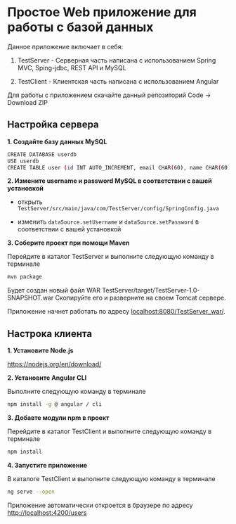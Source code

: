 # Простое Web приложение для работы с базой данных

Данное приложение включает в себя:

1. TestServer - Серверная часть написана с использованием Spring MVC, Sping-jdbc, REST API и MySQL

2. TestClient - Клиентская часть написана с использованием Angular

Для работы с приложением скачайте данный репозиторий Code -> Download ZIP

## Настройка сервера

**1. Создайте базу данных MySQL**

```bash
CREATE DATABASE userdb
USE userdb
CREATE TABLE user (id INT AUTO_INCREMENT, email CHAR(60), name CHAR(60), PRIMARY KEY(id))
```

**2. Измените username и password MySQL в соответствии с вашей установкой**

+ открыть `TestServer/src/main/java/com/TestServer/config/SpringConfig.java`

+ изменить `dataSource.setUsername` и `dataSource.setPassword` в соответствии с вашей установкой

**3. Соберите проект при помощи Maven**

Перейдите в каталог TestServer и выполните следующую команду в терминале

```bash
mvn package
```

Будет создан новый файл WAR TestServer/target/TestServer-1.0-SNAPSHOT.war 
Скопируйте его и разверните на своем Tomcat сервере.

Приложение начнет работать по адресу <localhost:8080/TestServer_war/>.

## Настрока клиента

**1. Установите Node.js**

<https://nodejs.org/en/download/>

**2. Установите Angular CLI**

Выполните следующую команду в терминале

```bash
npm install -g @ angular / cli
```

**3. Добавте модули npm в проект**

Перейдите в каталог TestClient и выполните следующую команду в терминале

```bash
npm install
```

**4. Запустите приложение**

В каталоге TestClient и выполните следующую команду в терминале

```bash
ng serve --open
```

Приложение автоматически откроется в браузере по адресу <http://localhost:4200/users>
